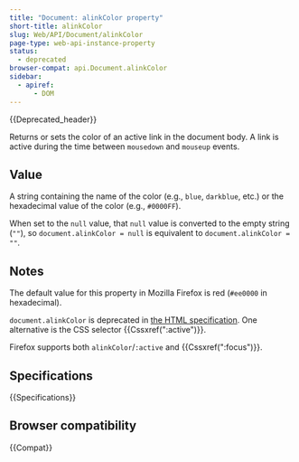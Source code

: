 ```yaml
---
title: "Document: alinkColor property"
short-title: alinkColor
slug: Web/API/Document/alinkColor
page-type: web-api-instance-property
status:
  - deprecated
browser-compat: api.Document.alinkColor
sidebar:
  - apiref:
      - DOM
---
```


{{Deprecated_header}}

Returns or sets the color of an active link in the document body. A link is active
during the time between `mousedown` and `mouseup` events.

## Value

A string containing the name of the color (e.g., `blue`, `darkblue`, etc.) or the hexadecimal value of the color (e.g., `#0000FF`).

When set to the `null` value, that `null` value is converted to the empty string (`""`), so `document.alinkColor = null` is equivalent to `document.alinkColor = ""`.

## Notes

The default value for this property in Mozilla Firefox is red (`#ee0000` in
hexadecimal).

`document.alinkColor` is deprecated in [the HTML specification](https://html.spec.whatwg.org/multipage/obsolete.html#dom-document-alinkcolor). One alternative is the CSS selector {{Cssxref(":active")}}.

Firefox supports both `alinkColor`/`:active` and {{Cssxref(":focus")}}.

## Specifications

{{Specifications}}

## Browser compatibility

{{Compat}}
